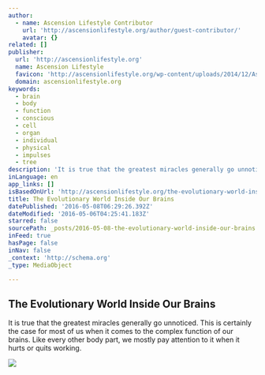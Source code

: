 ```yaml
---
author:
  - name: Ascension Lifestyle Contributor
    url: 'http://ascensionlifestyle.org/author/guest-contributor/'
    avatar: {}
related: []
publisher:
  url: 'http://ascensionlifestyle.org'
  name: Ascension Lifestyle
  favicon: 'http://ascensionlifestyle.org/wp-content/uploads/2014/12/Ascension-logo-B.png'
  domain: ascensionlifestyle.org
keywords:
  - brain
  - body
  - function
  - conscious
  - cell
  - organ
  - individual
  - physical
  - impulses
  - tree
description: 'It is true that the greatest miracles generally go unnoticed. This is certainly the case for most of us when it comes to the complex function of our brains. Like every other body part, we mostly pay attention to it when it hurts or quits working.'
inLanguage: en
app_links: []
isBasedOnUrl: 'http://ascensionlifestyle.org/the-evolutionary-world-inside-our-brains'
title: The Evolutionary World Inside Our Brains
datePublished: '2016-05-08T06:29:26.392Z'
dateModified: '2016-05-06T04:25:41.183Z'
starred: false
sourcePath: _posts/2016-05-08-the-evolutionary-world-inside-our-brains.md
inFeed: true
hasPage: false
inNav: false
_context: 'http://schema.org'
_type: MediaObject

---
```

<article style=""><h1>The Evolutionary World Inside Our Brains</h1><p>It is true that the greatest miracles generally go unnoticed. This is certainly the case for most of us when it comes to the complex function of our brains. Like every other body part, we mostly pay attention to it when it hurts or quits working.</p><img src="http://ascensionlifestyle.org/wp-content/uploads/2015/12/Huachumama-800x900-700x788.jpg" /></article>